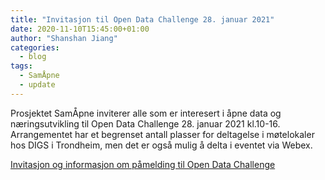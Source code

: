 ```yaml
---
title: "Invitasjon til Open Data Challenge 28. januar 2021"
date: 2020-11-10T15:45:00+01:00
author: "Shanshan Jiang"
categories:
  - blog
tags:
  - SamÅpne
  - update
---
```


Prosjektet SamÅpne inviterer alle som er interesert i åpne data og næringsutvikling til Open Data Challenge 28. januar 2021 kl.10-16. Arrangementet har et begrenset antall plasser for deltagelse i møtelokaler hos DIGS i Trondheim, men det er også mulig å delta i eventet via Webex.

[Invitasjon og informasjon om påmelding til Open Data Challenge](/assets/images/OpenDataChallenge2020.pdf)